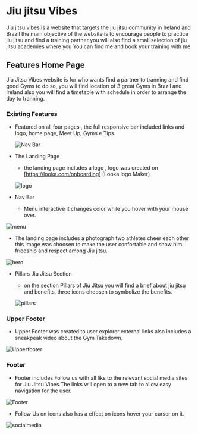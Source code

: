 # Jiu jitsu Vibes

  Jiu jitsu vibes is a website that targets the jiu jitsu community in Ireland and Brazil the main objective of the website is to encourage people to practice jiu jitsu and find a training partner you will also find a small selection of jiu jitsu academies where you You can find me and book your training with me.

## Features Home Page

  Jiu Jitsu Vibes website is for who wants find a partner to tranning and find good Gyms to do so, you will find location of 3 great Gyms in Brazil and Ireland also you will find a timetable with schedule in order to arrange the day to tranning.

### Existing Features
  
- Featured on all four pages , the full responsive bar included links and logo, home page, Meet Up, Gyms e Tips.

  ![Nav Bar](https://github.com/dhardi/Project1/blob/main/assets/images/navbar.PNG)

- The Landing Page 
   - the landing page includes a logo , logo was created on [https://looka.com/onboarding] (Looka logo Maker) 
 
  ![logo](https://github.com/dhardi/Project1/blob/main/assets/images/logo.PNG)

- Nav Bar
  - Menu interactive it changes color while you hover with your mouse over.

![menu](https://github.com/dhardi/Project1/blob/main/assets/images/menu.PNG)

- The landing page includes a photograph two athletes cheer each other this image was choosen to make the user confortable and show him  friedship and respect among Jiu jitsu.

![hero](https://github.com/dhardi/Project1/blob/main/assets/images/073FFEF7-88B6-4497-B6DD-018B5CA95593.jpg)

- Pillars Jiu Jitsu Section
   - on the section Pillars of Jiu Jitsu you will find a brief about jiu jitsu and benefits, three icons choosen to symbolize the benefits.
  
  ![pillars](https://github.com/dhardi/Project1/blob/main/assets/images/pillarsjiujitsu.PNG)

### Upper Footer 

 - Upper Footer was created to user explorer external links also includes a sneakpeak video about the Gym Takedown.

![Upperfooter](https://github.com/dhardi/Project1/blob/main/assets/images/upperfooter.PNG)


### Footer

- Footer includes Follow us with all liks to the  relevant social media sites for Jiu Jitsu Vibes.The links will open to a new tab to allow easy navigation for the user.

![Footer](https://github.com/dhardi/Project1/blob/main/assets/images/footer.PNG)

- Follow Us on icons also has a effect on icons hover your cursor on  it.

![socialmedia](https://github.com/dhardi/Project1/blob/main/assets/images/socialmedia.PNG)


